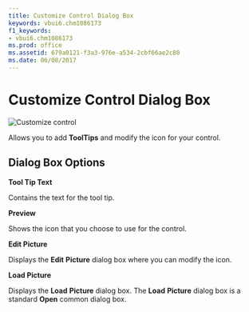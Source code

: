 ```yaml
---
title: Customize Control Dialog Box
keywords: vbui6.chm1086173
f1_keywords:
- vbui6.chm1086173
ms.prod: office
ms.assetid: 679a0121-f3a3-976e-a534-2cbf66ae2c80
ms.date: 06/08/2017
---
```



# Customize Control Dialog Box


![Customize control](images/cusctrld_ZA01201592.gif)



Allows you to add  **ToolTips** and modify the icon for your control.

## Dialog Box Options

 **Tool Tip Text**

Contains the text for the tool tip.

 **Preview**

Shows the icon that you choose to use for the control.

 **Edit Picture**

Displays the  **Edit** **Picture** dialog box where you can modify the icon.

 **Load Picture**

Displays the  **Load** **Picture** dialog box. The **Load** **Picture** dialog box is a standard **Open** common dialog box.


